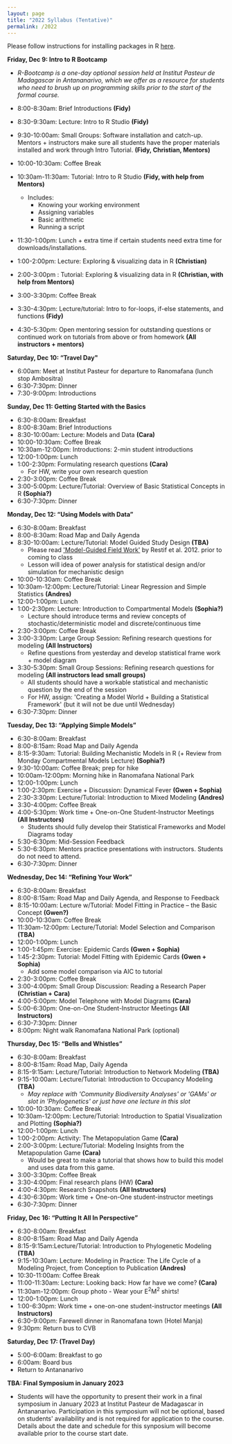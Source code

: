 ```yaml
---
layout: page
title: "2022 Syllabus (Tentative)"
permalink: /2022
---
```



Please follow instructions for installing packages in R [here](E2M2-2018/E2M2_InstallPackages.html).


**Friday, Dec 9: Intro to R Bootcamp**
* *R-Bootcamp is a one-day optional session held at Institut Pasteur de Madagascar in Antananarivo, which we offer as a resource for students who need to brush up on programming skills prior to the start of the formal course.*

* 8:00-8:30am: Brief Introductions __(Fidy)__
* 8:30-9:30am: Lecture: Intro to R Studio __(Fidy)__
* 9:30-10:00am: Small Groups: Software installation and catch-up. Mentors + instructors make sure all students have the proper materials installed and work through Intro Tutorial. __(Fidy, Christian, Mentors)__
* 10:00-10:30am: Coffee Break
* 10:30am-11:30am: Tutorial: Intro to R Studio __(Fidy, with help from Mentors)__
  * Includes:
      * Knowing your working environment
      * Assigning variables
      * Basic arithmetic
      * Running a script
* 11:30-1:00pm: Lunch + extra time if certain students need extra time for downloads/installations.
* 1:00-2:00pm: Lecture: Exploring & visualizing data in R __(Christian)__
* 2:00-3:00pm : Tutorial: Exploring & visualizing data in R __(Christian, with help from Mentors)__
* 3:00-3:30pm: Coffee Break 
* 3:30-4:30pm: Lecture/tutorial: Intro to for-loops, if-else statements, and functions __(Fidy)__
* 4:30-5:30pm: Open mentoring session for outstanding questions or continued work on tutorials from above or from homework __(All instructors + mentors)__

**Saturday, Dec 10: “Travel Day"**

* 6:00am: Meet at Institut Pasteur for departure to Ranomafana (lunch stop Ambositra)
* 6:30-7:30pm: Dinner
* 7:30-9:00pm: Introductions


**Sunday, Dec 11: Getting Started with the Basics**

* 6:30-8:00am: Breakfast
* 8:00-8:30am: Brief Introductions 
* 8:30-10:00am: Lecture: Models and Data __(Cara)__
* 10:00-10:30am: Coffee Break
* 10:30am-12:00pm: Introductions: 2-min student introductions 
* 12:00-1:00pm: Lunch
* 1:00-2:30pm: Formulating research questions __(Cara)__
  * For HW, write your own research question
* 2:30-3:00pm: Coffee Break 
* 3:00-5:00pm: Lecture/Tutorial: Overview of Basic Statistical Concepts in R __(Sophia?)__
* 6:30-7:30pm: Dinner

**Monday, Dec 12: “Using Models with Data”**

* 6:30-8:00am: Breakfast
* 8:00-8:30am: Road Map and Daily Agenda
* 8:30-10:00am: Lecture/Tutorial: Model Guided Study Design __(TBA)__
  * Please read ['Model-Guided Field Work'](https://doi.org/10.1111/j.1461-0248.2012.01836.x) by Restif et al. 2012. prior to coming to class
  * Lesson will idea of power analysis for statistical design and/or simulation for mechanistic design
* 10:00-10:30am: Coffee Break
* 10:30am-12:00pm: Lecture/Tutorial: Linear Regression and Simple Statistics __(Andres)__
* 12:00-1:00pm: Lunch
* 1:00-2:30pm: Lecture: Introduction to Compartmental Models __(Sophia?)__
  * Lecture should introduce terms and review concepts of  stochastic/deterministic model and discrete/continuous time
* 2:30-3:00pm: Coffee Break
* 3:00-3:30pm: Large Group Session: Refining research questions for modeling __(All Instructors)__
  * Refine questions from yesterday and develop statistical frame work + model diagram
* 3:30-5:30pm: Small Group Sessions: Refining research questions for modeling __(All instructors lead small groups)__
  * All students should have a workable statistical and mechanistic question by the end of the session
  * For HW, assign: 'Creating a Model World + Building a Statistical Framework' (but it will not be due until Wednesday)
* 6:30-7:30pm: Dinner

**Tuesday, Dec 13: “Applying Simple Models”**

* 6:30-8:00am: Breakfast
* 8:00-8:15am: Road Map and Daily Agenda 
* 8:15-9:30am: Tutorial: Building Mechanistic Models in R (+ Review from Monday Compartmental Models Lecture) __(Sophia?)__
* 9:30-10:00am: Coffee Break; prep for hike
* 10:00am-12:00pm: Morning hike in Ranomafana National Park
* 12:00-1:00pm: Lunch
* 1:00-2:30pm: Exercise + Discussion: Dynamical Fever __(Gwen + Sophia)__
* 2:30-3:30pm: Lecture/Tutorial: Introduction to Mixed Modeling __(Andres)__
* 3:30-4:00pm: Coffee Break
* 4:00-5:30pm: Work time + One-on-One Student-Instructor Meetings __(All Instructors)__
  * Students should fully develop their Statistical Frameworks and Model Diagrams today
* 5:30-6:30pm: Mid-Session Feedback 
* 5:30-6:30pm: Mentors practice presentations with instructors. Students do not need to attend. 
* 6:30-7:30pm: Dinner

**Wednesday, Dec 14: “Refining Your Work”**

* 6:30-8:00am: Breakfast
* 8:00-8:15am: Road Map and Daily Agenda, and Response to Feedback
* 8:15-10:00am: Lecture w/Tutorial: Model Fitting in Practice – the Basic Concept __(Gwen?)__
* 10:00-10:30am: Coffee Break
* 11:30am-12:00pm: Lecture/Tutorial: Model Selection and Comparison __(TBA)__
* 12:00-1:00pm: Lunch
* 1:00-1:45pm: Exercise: Epidemic Cards __(Gwen + Sophia)__
* 1:45-2:30pm: Tutorial: Model Fitting with Epidemic Cards __(Gwen + Sophia)__
  * Add some model comparison via AIC to tutorial
* 2:30-3:00pm: Coffee Break
* 3:00-4:00pm: Small Group Discussion: Reading a Research Paper __(Christian + Cara)__
* 4:00-5:00pm: Model Telephone with Model Diagrams __(Cara)__
* 5:00-6:30pm:  One-on-One Student-Instructor Meetings __(All Instructors)__
* 6:30-7:30pm: Dinner
* 8:00pm: Night walk Ranomafana National Park (optional) 

**Thursday, Dec 15: “Bells and Whistles”**

* 6:30-8:00am: Breakfast
* 8:00-8:15am: Road Map, Daily Agenda
* 8:15-9:15am: Lecture/Tutorial: Introduction to Network Modeling __(TBA)__
* 9:15-10:00am: Lecture/Tutorial: Introduction to Occupancy Modeling __(TBA)__
  * *May replace with 'Community Biodiversity Analyses' or 'GAMs' or slot in 'Phylogenetics' or just have one lecture in this slot*
* 10:00-10:30am: Coffee Break
* 10:30am-12:00pm: Lecture/Tutorial: Introduction to Spatial Visualization and Plotting __(Sophia?)__
* 12:00-1:00pm: Lunch
* 1:00-2:00pm: Activity: The Metapopulation Game __(Cara)__
* 2:00-3:00pm: Lecture/Tutorial: Modeling Insights from the Metapopulation Game __(Cara)__
  * Would be great to make a tutorial that shows how to build this model and uses data from this game.
* 3:00-3:30pm: Coffee Break
* 3:30-4:00pm: Final research plans (HW) __(Cara)__
* 4:00-4:30pm: Research Snapshots __(All Instructors)__
* 4:30-6:30pm: Work time + One-on-One student-instructor meetings 
* 6:30-7:30pm: Dinner

**Friday, Dec 16: “Putting It All In Perspective”**

* 6:30-8:00am: Breakfast
* 8:00-8:15am: Road Map and Daily Agenda 
* 8:15-9:15am:Lecture/Tutorial: Introduction to Phylogenetic Modeling __(TBA)__
* 9:15-10:30am: Lecture: Modeling in Practice: The Life Cycle of a Modeling Project, from Conception to Publication  __(Andres)__
* 10:30-11:00am: Coffee Break
* 11:00-11:30am: Lecture: Looking back: How far have we come? __(Cara)__
* 11:30am-12:00pm: Group photo - Wear your E<sup>2</sup>M<sup>2</sup>  shirts! 
* 12:00-1:00pm: Lunch
* 1:00-6:30pm: Work time + one-on-one student-instructor meetings __(All Instructors)__
* 6:30-9:00pm: Farewell dinner in Ranomafana town (Hotel Manja)
* 9:30pm: Return bus to CVB

**Saturday, Dec 17: (Travel Day)**

* 5:00-6:00am: Breakfast to go
* 6:00am: Board bus
* Return to Antananarivo 

**TBA: Final Symposium in January 2023**

* Students will have the opportunity to present their work in a final symposium in January 2023 at Institut Pasteur de Madagascar in Antananarivo. Participation in this symposium will not be optional, based on students' availability and is not required for application to the course. Details about the date and schedule for this synposium will become available prior to the course start date. 

